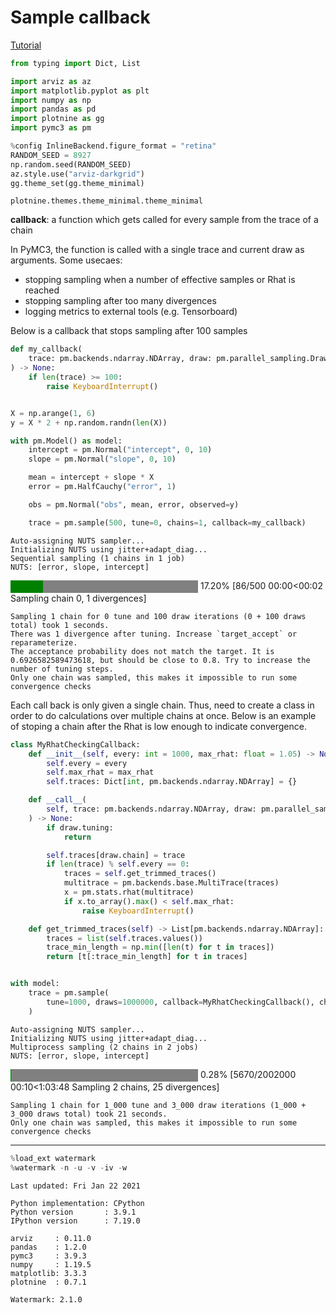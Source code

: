 # Sample callback

[Tutorial](https://docs.pymc.io/notebooks/sampling_callback.html)

```python
from typing import Dict, List

import arviz as az
import matplotlib.pyplot as plt
import numpy as np
import pandas as pd
import plotnine as gg
import pymc3 as pm

%config InlineBackend.figure_format = "retina"
RANDOM_SEED = 8927
np.random.seed(RANDOM_SEED)
az.style.use("arviz-darkgrid")
gg.theme_set(gg.theme_minimal)
```

    plotnine.themes.theme_minimal.theme_minimal

**callback**: a function which gets called for every sample from the trace of a chain

In PyMC3, the function is called with a single trace and current draw as arguments. Some usecaes:

- stopping sampling when a number of effective samples or Rhat is reached
- stopping sampling after too many divergences
- logging metrics to external tools (e.g. Tensorboard)

Below is a callback that stops sampling after 100 samples

```python
def my_callback(
    trace: pm.backends.ndarray.NDArray, draw: pm.parallel_sampling.Draw
) -> None:
    if len(trace) >= 100:
        raise KeyboardInterrupt()


X = np.arange(1, 6)
y = X * 2 + np.random.randn(len(X))

with pm.Model() as model:
    intercept = pm.Normal("intercept", 0, 10)
    slope = pm.Normal("slope", 0, 10)

    mean = intercept + slope * X
    error = pm.HalfCauchy("error", 1)

    obs = pm.Normal("obs", mean, error, observed=y)

    trace = pm.sample(500, tune=0, chains=1, callback=my_callback)
```

    Auto-assigning NUTS sampler...
    Initializing NUTS using jitter+adapt_diag...
    Sequential sampling (1 chains in 1 job)
    NUTS: [error, slope, intercept]

<div>
    <style>
        /*Turns off some styling*/
        progress {
            /*gets rid of default border in Firefox and Opera.*/
            border: none;
            /*Needs to be in here for Safari polyfill so background images work as expected.*/
            background-size: auto;
        }
        .progress-bar-interrupted, .progress-bar-interrupted::-webkit-progress-bar {
            background: #F44336;
        }
    </style>
  <progress value='86' class='' max='500' style='width:300px; height:20px; vertical-align: middle;'></progress>
  17.20% [86/500 00:00<00:02 Sampling chain 0, 1 divergences]
</div>

    Sampling 1 chain for 0 tune and 100 draw iterations (0 + 100 draws total) took 1 seconds.
    There was 1 divergence after tuning. Increase `target_accept` or reparameterize.
    The acceptance probability does not match the target. It is 0.6926582589473618, but should be close to 0.8. Try to increase the number of tuning steps.
    Only one chain was sampled, this makes it impossible to run some convergence checks

Each call back is only given a single chain.
Thus, need to create a class in order to do calculations over multiple chains at once.
Below is an example of stoping a chain after the Rhat is low enough to indicate convergence.

```python
class MyRhatCheckingCallback:
    def __init__(self, every: int = 1000, max_rhat: float = 1.05) -> None:
        self.every = every
        self.max_rhat = max_rhat
        self.traces: Dict[int, pm.backends.ndarray.NDArray] = {}

    def __call__(
        self, trace: pm.backends.ndarray.NDArray, draw: pm.parallel_sampling.Draw
    ) -> None:
        if draw.tuning:
            return

        self.traces[draw.chain] = trace
        if len(trace) % self.every == 0:
            traces = self.get_trimmed_traces()
            multitrace = pm.backends.base.MultiTrace(traces)
            x = pm.stats.rhat(multitrace)
            if x.to_array().max() < self.max_rhat:
                raise KeyboardInterrupt()

    def get_trimmed_traces(self) -> List[pm.backends.ndarray.NDArray]:
        traces = list(self.traces.values())
        trace_min_length = np.min([len(t) for t in traces])
        return [t[:trace_min_length] for t in traces]


with model:
    trace = pm.sample(
        tune=1000, draws=1000000, callback=MyRhatCheckingCallback(), chains=2, cores=2
    )
```

    Auto-assigning NUTS sampler...
    Initializing NUTS using jitter+adapt_diag...
    Multiprocess sampling (2 chains in 2 jobs)
    NUTS: [error, slope, intercept]

<div>
    <style>
        /*Turns off some styling*/
        progress {
            /*gets rid of default border in Firefox and Opera.*/
            border: none;
            /*Needs to be in here for Safari polyfill so background images work as expected.*/
            background-size: auto;
        }
        .progress-bar-interrupted, .progress-bar-interrupted::-webkit-progress-bar {
            background: #F44336;
        }
    </style>
  <progress value='5670' class='' max='2002000' style='width:300px; height:20px; vertical-align: middle;'></progress>
  0.28% [5670/2002000 00:10<1:03:48 Sampling 2 chains, 25 divergences]
</div>

    Sampling 1 chain for 1_000 tune and 3_000 draw iterations (1_000 + 3_000 draws total) took 21 seconds.
    Only one chain was sampled, this makes it impossible to run some convergence checks

---

```python
%load_ext watermark
%watermark -n -u -v -iv -w
```

    Last updated: Fri Jan 22 2021

    Python implementation: CPython
    Python version       : 3.9.1
    IPython version      : 7.19.0

    arviz     : 0.11.0
    pandas    : 1.2.0
    pymc3     : 3.9.3
    numpy     : 1.19.5
    matplotlib: 3.3.3
    plotnine  : 0.7.1

    Watermark: 2.1.0
